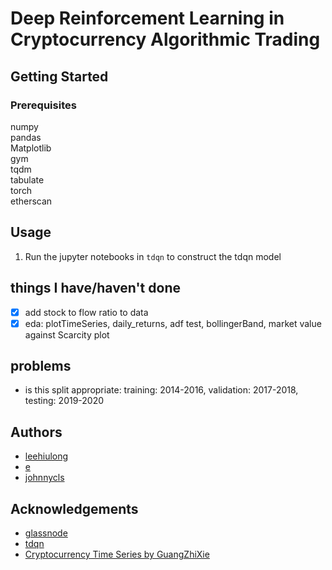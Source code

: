 # Deep Reinforcement Learning in Cryptocurrency Algorithmic Trading


## Getting Started
### Prerequisites
numpy<br/>
pandas<br/>
Matplotlib<br/>
gym<br/>
tqdm<br/>
tabulate<br/>
torch<br/>
etherscan<br/>

## Usage
1. Run the jupyter notebooks in `tdqn` to construct the tdqn model

## things I have/haven't done
- [x] add stock to flow ratio to data
- [x] eda: plotTimeSeries, daily_returns, adf test, bollingerBand, market value against Scarcity plot

## problems
* is this split appropriate: training: 2014-2016, validation: 2017-2018, testing: 2019-2020


## Authors
* [leehiulong](https://github.com/leehiulong)
* [e](https://github.com/Nonug)
* [johnnycls](https://github.com/johnnycls)

## Acknowledgements
* [glassnode](https://glassnode.com/)
* [tdqn](https://github.com/ThibautTheate/An-Application-of-Deep-Reinforcement-Learning-to-Algorithmic-Trading)
* [Cryptocurrency Time Series by GuangZhiXie](https://github.com/guangzhixie/cryptocurrency-time-series)